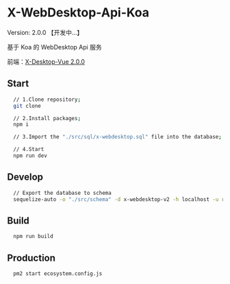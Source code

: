 # X-WebDesktop-Api-Koa

Version: 2.0.0 【开发中...】

基于 Koa 的 WebDesktop Api 服务

前端：[X-Desktop-Vue 2.0.0](https://github.com/OXOYO/X-WebDesktop-Vue/tree/master)

## Start

```bash
  // 1.Clone repository;
  git clone

  // 2.Install packages;
  npm i

  // 3.Import the "./src/sql/x-webdesktop.sql" file into the database;

  // 4.Start
  npm run dev
```

## Develop

```bash
  // Export the database to schema
  sequelize-auto -o "./src/schema" -d x-webdesktop-v2 -h localhost -u root -p 3306 -e mysql
```

## Build

```bash
  npm run build
```

## Production

```bash
  pm2 start ecosystem.config.js
```
